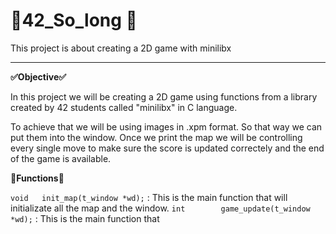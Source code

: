 # 👾42_So_long 👾
This project is about creating a 2D game with minilibx
***

**✅Objective✅**

In this project we will be creating a 2D game using functions from a library created by 42 students called "minilibx" in C language.

To achieve that we will be using images in .xpm format. So that way we can put them into the window. Once we print the map we will be controlling every single move to make sure the score is updated correctely and the end of the game is available.

**📝Functions📝**

`void	init_map(t_window *wd);` : This is the main function that will initializate all the map and the window.
`int		game_update(t_window *wd);` : This is the main function that 
